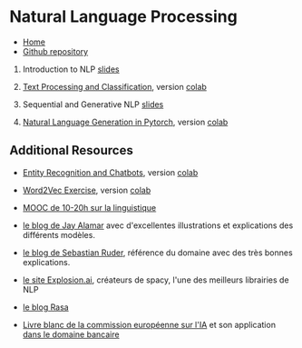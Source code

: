 # Natural Language Processing

* [Home](https://supaerodatascience.github.io/deep-learning/)
* [Github repository](https://github.com/SupaeroDataScience/deep-learning/)

1. Introduction to NLP [slides](https://github.com/SupaeroDataScience/deep-learning/raw/main/NLP/support/NLP.pdf)

2. [Text Processing and Classification](https://github.com/SupaeroDataScience/deep-learning/blob/main/NLP/Text%20processing%20and%20Classification.ipynb), version [colab](https://colab.research.google.com/github/SupaeroDataScience/deep-learning/blob/main/NLP/Text%20processing%20and%20Classification.ipynb)

3. Sequential and Generative NLP [slides](https://github.com/SupaeroDataScience/deep-learning/raw/main/NLP/support/NLP_partie2.pdf)

3. [Natural Language Generation in Pytorch](https://github.com/SupaeroDataScience/deep-learning/blob/main/NLP/Natural%20Language%20Generation%20pyTorch.ipynb), version [colab](https://colab.research.google.com/github/SupaeroDataScience/deep-learning/blob/main/NLP/Natural%20Language%20Generation%20pyTorch.ipynb)

## Additional Resources

- [Entity Recognition and Chatbots](https://github.com/SupaeroDataScience/deep-learning/blob/main/NLP/Entity%20Recognition%20and%20Chatbots.ipynb), version [colab](https://colab.research.google.com/github/SupaeroDataScience/deep-learning/blob/main/NLP/Entity%20Recognition%20and%20Chatbots.ipynb)

- [Word2Vec Exercise](https://github.com/SupaeroDataScience/deep-learning/blob/main/NLP/Activity_Word2Vec.ipynb), version [colab](https://colab.research.google.com/github/SupaeroDataScience/deep-learning/blob/main/NLP/Activity_Word2Vec.ipynb)

- [MOOC de 10-20h sur la linguistique](https://www.coursera.org/learn/human-language)

- [le blog de Jay Alamar](http://jalammar.github.io/) avec d'excellentes illustrations et explications des différents modèles.

- [le blog de Sebastian Ruder](https://ruder.io/), référence du domaine avec des très bonnes explications.

- [le site Explosion.ai](https://explosion.ai/blog), créateurs de spacy, l'une des meilleurs librairies de NLP

- [le blog Rasa](https://blog.rasa.com/)

- [Livre blanc de la commission européenne sur l'IA](https://ec.europa.eu/info/sites/info/files/commission-white-paper-artificial-intelligence-feb2020_fr.pdf) et son application [dans le domaine bancaire](https://acpr.banque-france.fr/gouvernance-des-algorithmes-dintelligence-artificielle-dans-le-secteur-financier)
